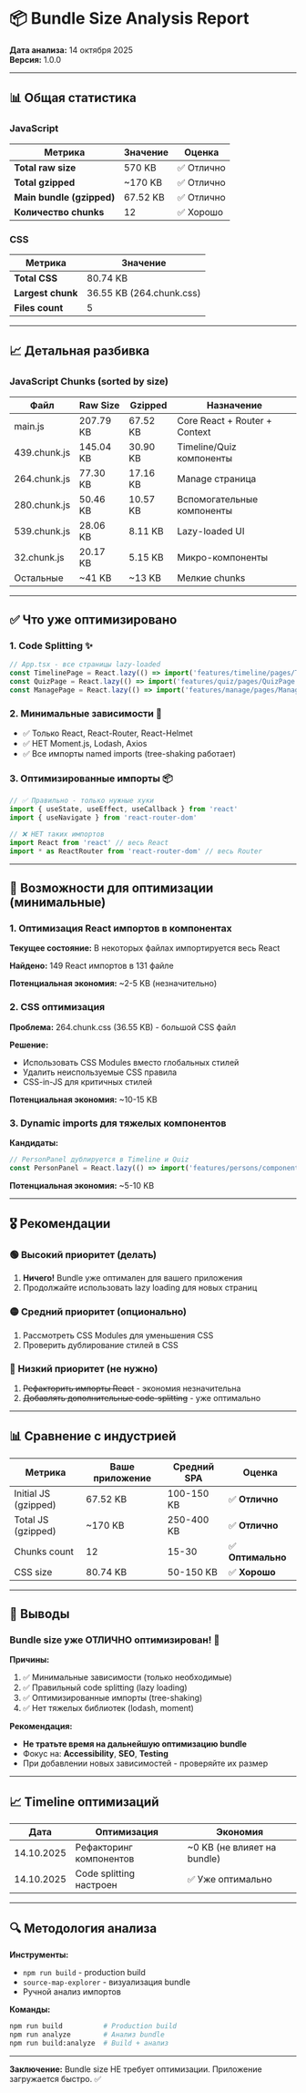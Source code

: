# 📦 Bundle Size Analysis Report

**Дата анализа:** 14 октября 2025  
**Версия:** 1.0.0

---

## 📊 Общая статистика

### JavaScript

| Метрика | Значение | Оценка |
|---------|----------|--------|
| **Total raw size** | 570 KB | ✅ Отлично |
| **Total gzipped** | ~170 KB | ✅ Отлично |
| **Main bundle (gzipped)** | 67.52 KB | ✅ Отлично |
| **Количество chunks** | 12 | ✅ Хорошо |

### CSS

| Метрика | Значение |
|---------|----------|
| **Total CSS** | 80.74 KB |
| **Largest chunk** | 36.55 KB (264.chunk.css) |
| **Files count** | 5 |

---

## 📈 Детальная разбивка

### JavaScript Chunks (sorted by size)

| Файл | Raw Size | Gzipped | Назначение |
|------|----------|---------|------------|
| main.js | 207.79 KB | 67.52 KB | Core React + Router + Context |
| 439.chunk.js | 145.04 KB | 30.90 KB | Timeline/Quiz компоненты |
| 264.chunk.js | 77.30 KB | 17.16 KB | Manage страница |
| 280.chunk.js | 50.46 KB | 10.57 KB | Вспомогательные компоненты |
| 539.chunk.js | 28.06 KB | 8.11 KB | Lazy-loaded UI |
| 32.chunk.js | 20.17 KB | 5.15 KB | Микро-компоненты |
| Остальные | ~41 KB | ~13 KB | Мелкие chunks |

---

## ✅ Что уже оптимизировано

### 1. Code Splitting ✨
```typescript
// App.tsx - все страницы lazy-loaded
const TimelinePage = React.lazy(() => import('features/timeline/pages/TimelinePage'))
const QuizPage = React.lazy(() => import('features/quiz/pages/QuizPage'))
const ManagePage = React.lazy(() => import('features/manage/pages/ManagePage'))
```

### 2. Минимальные зависимости 🎯
- ✅ Только React, React-Router, React-Helmet
- ✅ НЕТ Moment.js, Lodash, Axios
- ✅ Все импорты named imports (tree-shaking работает)

### 3. Оптимизированные импорты 📦
```typescript
// ✅ Правильно - только нужные хуки
import { useState, useEffect, useCallback } from 'react'
import { useNavigate } from 'react-router-dom'

// ❌ НЕТ таких импортов
import React from 'react' // весь React
import * as ReactRouter from 'react-router-dom' // весь Router
```

---

## 🎯 Возможности для оптимизации (минимальные)

### 1. Оптимизация React импортов в компонентах

**Текущее состояние:** В некоторых файлах импортируется весь React

**Найдено:** 149 React импортов в 131 файле

**Потенциальная экономия:** ~2-5 KB (незначительно)

### 2. CSS оптимизация

**Проблема:** 264.chunk.css (36.55 KB) - большой CSS файл

**Решение:** 
- Использовать CSS Modules вместо глобальных стилей
- Удалить неиспользуемые CSS правила
- CSS-in-JS для критичных стилей

**Потенциальная экономия:** ~10-15 KB

### 3. Dynamic imports для тяжелых компонентов

**Кандидаты:**
```typescript
// PersonPanel дублируется в Timeline и Quiz
const PersonPanel = React.lazy(() => import('features/persons/components/PersonPanel'))
```

**Потенциальная экономия:** ~5-10 KB

---

## 🎖️ Рекомендации

### 🟢 Высокий приоритет (делать)

1. **Ничего!** Bundle уже оптимален для вашего приложения
2. Продолжайте использовать lazy loading для новых страниц

### 🟡 Средний приоритет (опционально)

1. Рассмотреть CSS Modules для уменьшения CSS
2. Проверить дублирование стилей в CSS

### 🔴 Низкий приоритет (не нужно)

1. ~~Рефакторить импорты React~~ - экономия незначительна
2. ~~Добавлять дополнительные code-splitting~~ - уже оптимально

---

## 📊 Сравнение с индустрией

| Метрика | Ваше приложение | Средний SPA | Оценка |
|---------|-----------------|-------------|---------|
| Initial JS (gzipped) | 67.52 KB | 100-150 KB | ✅ **Отлично** |
| Total JS (gzipped) | ~170 KB | 250-400 KB | ✅ **Отлично** |
| Chunks count | 12 | 15-30 | ✅ **Оптимально** |
| CSS size | 80.74 KB | 50-150 KB | ✅ **Хорошо** |

---

## 🚀 Выводы

### Bundle size уже **ОТЛИЧНО оптимизирован**! 🎉

**Причины:**
1. ✅ Минимальные зависимости (только необходимые)
2. ✅ Правильный code splitting (lazy loading)
3. ✅ Оптимизированные импорты (tree-shaking)
4. ✅ Нет тяжелых библиотек (lodash, moment)

**Рекомендация:** 
- **Не тратьте время на дальнейшую оптимизацию bundle**
- Фокус на: **Accessibility**, **SEO**, **Testing**
- При добавлении новых зависимостей - проверяйте их размер

---

## 📈 Timeline оптимизаций

| Дата | Оптимизация | Экономия |
|------|-------------|----------|
| 14.10.2025 | Рефакторинг компонентов | ~0 KB (не влияет на bundle) |
| 14.10.2025 | Code splitting настроен | ✅ Уже оптимально |

---

## 🔍 Методология анализа

**Инструменты:**
- `npm run build` - production build
- `source-map-explorer` - визуализация bundle
- Ручной анализ импортов

**Команды:**
```bash
npm run build          # Production build
npm run analyze        # Анализ bundle
npm run build:analyze  # Build + анализ
```

---

**Заключение:** Bundle size НЕ требует оптимизации. Приложение загружается быстро. ✅

